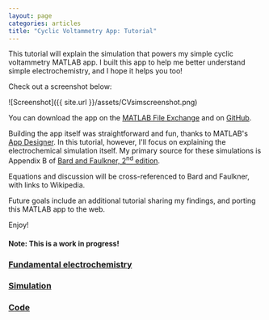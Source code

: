 ```yaml
---
layout: page
categories: articles
title: "Cyclic Voltammetry App: Tutorial"
---
```


This tutorial will explain the simulation that powers my simple
cyclic voltammetry MATLAB app.
I built this app to help me better understand simple electrochemistry, and I
hope it helps you too!

Check out a screenshot below:

![Screenshot]({{ site.url }}/assets/CVsimscreenshot.png)

You can download the app on the
[MATLAB File Exchange](https://www.mathworks.com/matlabcentral/fileexchange/64011-cyclic-voltammetry-simulator)
and on [GitHub](https://github.com/petermattia/Cyclic-Voltammetry-Simulator).

Building the app itself was straightforward and fun, thanks to MATLAB's
[App Designer](https://www.mathworks.com/products/matlab/app-designer.html).
In this tutorial, however, I'll focus on explaining the electrochemical
simulation itself.
My primary source for these simulations is Appendix B of
[Bard and Faulkner, 2<sup>nd</sup> edition](https://www.amazon.com/Electrochemical-Methods-Fundamentals-Allen-Bard/dp/0471043729).

Equations and discussion will be cross-referenced to Bard and Faulkner,
with links to Wikipedia.

Future goals include an additional tutorial sharing my findings, and porting
this MATLAB app to the web.

Enjoy!

#### **Note: This is a work in progress!**

### [Fundamental electrochemistry](/cyclic_voltammetry_simulation/fundamentals.html)

### [Simulation](/cyclic_voltammetry_simulation/simulation.html)

### [Code](/cyclic_voltammetry_simulation/code.html)

